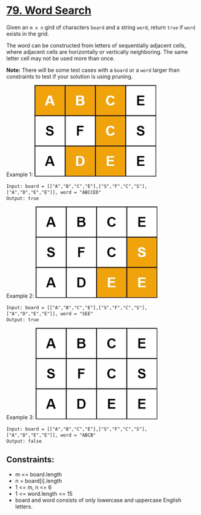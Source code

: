 [79. Word Search](https://leetcode.com/problems/word-search/)
=================

Given an `m x n` gird of characters `board` and a string `word`,
return `true` if `word` exists in the grid.

The word can be constructed from letters of sequentially adjacent
cells, where adjacent cells are horizontally or vertically neighboring.
The same letter cell may not be used more than once.

**Note:** There will be some test cases with a `board` or a `word`
larger than constraints to test if your solution is using pruning.

Example 1:
![image](word2.jpg)
```
Input: board = [["A","B","C","E"],["S","F","C","S"],["A","D","E","E"]], word = "ABCCED"
Output: true
```

Example 2:
![image](word-1.jpg)
```
Input: board = [["A","B","C","E"],["S","F","C","S"],["A","D","E","E"]], word = "SEE"
Output: true
```

Example 3:
![image](word3.jpg)
```
Input: board = [["A","B","C","E"],["S","F","C","S"],["A","D","E","E"]], word = "ABCB"
Output: false
```

Constraints:
------------
 - m == board.length
 - n = board[i].length
 - 1 <= m, n <= 6
 - 1 <= word.length <= 15
 - board and word consists of only lowercase and uppercase English letters.
